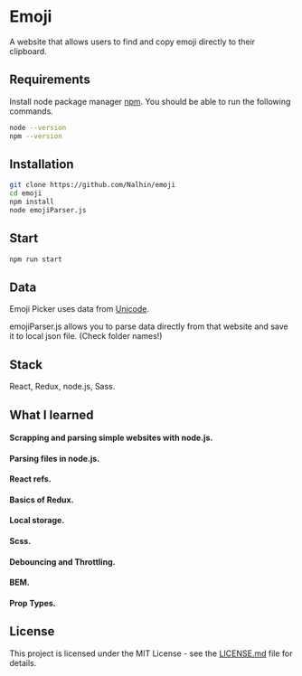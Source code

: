 # Emoji

A website that allows users to find and copy emoji directly to their clipboard.


## Requirements

Install node package manager [npm](https://www.npmjs.com/).
You should be able to run the following commands.

```bash
node --version
npm --version
```

## Installation

```bash
git clone https://github.com/Nalhin/emoji
cd emoji
npm install
node emojiParser.js
```

##  Start

```bash
npm run start
```

## Data

Emoji Picker uses data from [Unicode](https://unicode.org/Public/emoji/12.0/emoji-test.txt).

emojiParser.js allows you to parse data directly from that website and save it to local json file. (Check folder names!)

## Stack

React, Redux, node.js, Sass.

## What I learned

#### Scrapping and parsing simple websites with node.js.
#### Parsing files in node.js.
#### React refs.
#### Basics of Redux.
#### Local storage.
#### Scss.
#### Debouncing and Throttling.
#### BEM.
#### Prop Types.



## License

This project is licensed under the MIT License - see the [LICENSE.md](LICENSE.md) file for details.
